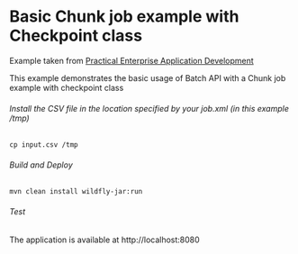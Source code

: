 Basic Chunk job example with Checkpoint class
=====================================
Example taken from [Practical Enterprise Application Development](http://www.itbuzzpress.com/ebooks/java-ee-7-development-on-wildfly.html)

This example demonstrates the basic usage of Batch API with a Chunk job example with checkpoint class

###### Install the CSV file in the location specified by your job.xml (in this example /tmp)

```shell
cp input.csv /tmp
```

###### Build and Deploy

```shell
mvn clean install wildfly-jar:run
```

###### Test

The application is available at http://localhost:8080


